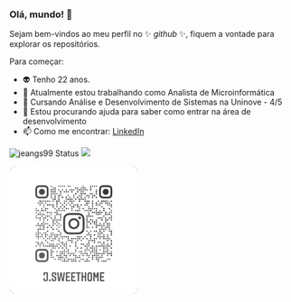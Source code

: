 ### Olá, mundo! 👋


Sejam bem-vindos ao meu perfil no ✨ _github_ ✨, fiquem a vontade para explorar os repositórios.

Para começar:

- :alien: Tenho 22 anos.
- 🔭 Atualmente estou trabalhando como Analista de Microinformática
- 🌱 Cursando Análise e Desenvolvimento de Sistemas na Uninove - 4/5
- 🤔 Estou procurando ajuda para saber como entrar na área de desenvolvimento
- 📫 Como me encontrar: [LinkedIn](linkedin.com/in/jeangs99)

![jeangs99 Status](https://github-readme-stats.vercel.app/api?username=jeangs99&show_icons=true&theme=dark&include_all_commits=true&count_private=true")
<img height="180em" src="https://github-readme-stats.vercel.app/api/top-langs/?username=rafaballerini&layout=compact&langs_count=7&theme=dark"/>


![insta](insta.png)
